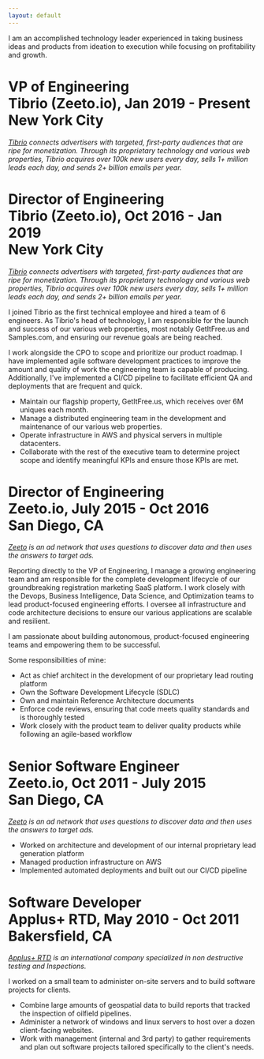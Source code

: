 ```yaml
---
layout: default
---
```


I am an accomplished technology leader experienced in taking business ideas and products from ideation to execution while focusing on profitability and growth.

# VP of Engineering<br />Tibrio (Zeeto.io), Jan 2019 - Present<br />New York City
*<a href="https://www.tibrio.com" target="_blank">Tibrio</a> connects advertisers with targeted, first-party audiences that are ripe for monetization. Through its proprietary technology and various web properties, Tibrio acquires over 100k new users every day, sells 1+ million leads each day, and sends 2+ billion emails per year.*

# Director of Engineering <br />Tibrio (Zeeto.io), Oct 2016 - Jan 2019<br />New York City
*<a href="https://www.tibrio.com" target="_blank">Tibrio</a> connects advertisers with targeted, first-party audiences that are ripe for monetization. Through its proprietary technology and various web properties, Tibrio acquires over 100k new users every day, sells 1+ million leads each day, and sends 2+ billion emails per year.*

I joined Tibrio as the first technical employee and hired a team of 6 engineers. As Tibrio's head of technology, I am responsible for the launch and success of our various web properties, most notably GetItFree.us and Samples.com, and ensuring our revenue goals are being reached.

I work alongside the CPO to scope and prioritize our product roadmap. I have implemented agile software development practices to improve the amount and quality of work the engineering team is capable of producing. Additionally, I've implemented a CI/CD pipeline to facilitate efficient QA and deployments that are frequent and quick. 

* Maintain our flagship property, GetItFree.us, which receives over 6M uniques each month.
* Manage a distributed engineering team in the development and maintenance of our various web properties.
* Operate infrastructure in AWS and physical servers in multiple datacenters.
* Collaborate with the rest of the executive team to determine project scope and identify meaningful KPIs and ensure those KPIs are met.

# Director of Engineering<br />Zeeto.io, July 2015 - Oct 2016<br />San Diego, CA
*<a href="https://zeeto.io" target="_blank">Zeeto</a> is an ad network that uses questions to discover data and then uses the answers to target ads.*

Reporting directly to the VP of Engineering, I manage a growing engineering team and am responsible for the complete development lifecycle of our groundbreaking registration marketing SaaS platform. I work closely with the Devops, Business Intelligence, Data Science, and Optimization teams to lead product-focused engineering efforts. I oversee all infrastructure and code architecture decisions to ensure our various applications are scalable and resilient.

I am passionate about building autonomous, product-focused engineering teams and empowering them to be successful.

Some responsibilities of mine:
* Act as chief architect in the development of our proprietary lead routing platform
* Own the Software Development Lifecycle (SDLC)
* Own and maintain Reference Architecture documents
* Enforce code reviews, ensuring that code meets quality standards and is thoroughly tested
* Work closely with the product team to deliver quality products while following an agile-based workflow

# Senior Software Engineer<br />Zeeto.io, Oct 2011 - July 2015<br />San Diego, CA
*<a href="https://zeeto.io" target="_blank">Zeeto</a> is an ad network that uses questions to discover data and then uses the answers to target ads.*

* Worked on architecture and development of our internal proprietary lead generation platform
* Managed production infrastructure on AWS
* Implemented automated deployments and built out our CI/CD pipeline

# Software Developer<br />Applus+ RTD, May 2010 - Oct 2011<br />Bakersfield, CA
*<a href="https://www.applus.com" target="_blank">Applus+ RTD</a> is an international company specialized in non destructive testing and Inspections.*

I worked on a small team to administer on-site servers and to build software projects for clients.

* Combine large amounts of geospatial data to build reports that tracked the inspection of oilfield pipelines.
* Administer a network of windows and linux servers to host over a dozen client-facing websites.
* Work with management (internal and 3rd party) to gather requirements and plan out software projects tailored specifically to the client's needs.
